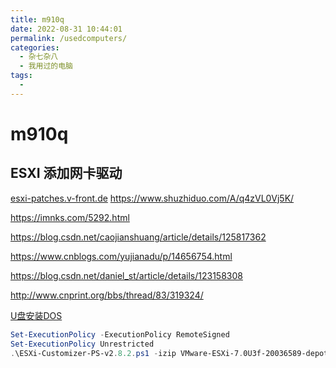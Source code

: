 ```yaml
---
title: m910q
date: 2022-08-31 10:44:01
permalink: /usedcomputers/
categories:
  - 杂七杂八
  - 我用过的电脑
tags:
  - 
---
```

# m910q

## ESXI 添加网卡驱动

[esxi-patches.v-front.de](https://esxi-patches.v-front.de/)
https://www.shuzhiduo.com/A/q4zVL0Vj5K/

https://imnks.com/5292.html

https://blog.csdn.net/caojianshuang/article/details/125817362

https://www.cnblogs.com/yujianadu/p/14656754.html

https://blog.csdn.net/daniel_st/article/details/123158308

http://www.cnprint.org/bbs/thread/83/319324/

[U盘安装DOS](https://zhuanlan.zhihu.com/p/548364485)

```powershell
Set-ExecutionPolicy -ExecutionPolicy RemoteSigned
Set-ExecutionPolicy Unrestricted
.\ESXi-Customizer-PS-v2.8.2.ps1 -izip VMware-ESXi-7.0U3f-20036589-depot.zip -v70 -pkgDir .\

```